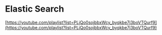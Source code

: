 # Elastic Search

[https://youtube.com/playlist?list=PLjQo0sojbbxWcy_byqkbe7j3boVTQurf9](https://youtube.com/playlist?list=PLjQo0sojbbxWcy_byqkbe7j3boVTQurf9)